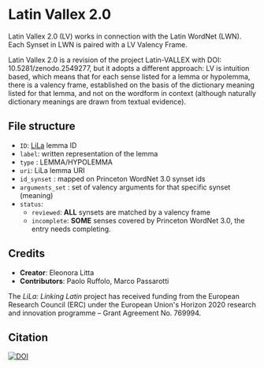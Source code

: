 # Latin Vallex 2.0

Latin Vallex 2.0 (LV) works in connection with the Latin WordNet (LWN). Each Synset in LWN is paired with a LV Valency Frame.


Latin Vallex 2.0 is a revision of the project Latin-VALLEX with DOI: 10.5281/zenodo.2549277, but it adopts a different approach: LV is intuition based, which means that for each sense listed for a lemma or hypolemma, there is a valency frame, established on the basis of the dictionary meaning listed for that lemma, and not on the wordform in context (although naturally dictionary meanings are drawn from textual evidence).

## File structure

- `ID`: [LiLa](https://lila-erc.eu) lemma ID
- `label`: written representation of the lemma
- `type` : LEMMA/HYPOLEMMA
- `uri`: LiLa lemma URI
- `id_synset` : mapped on Princeton WordNet 3.0 synset ids
- `arguments_set` : set of valency arguments for that specific synset (meaning)
- `status`: 
  - `reviewed`: **ALL** synsets are matched by a valency frame
  - `incomplete`: **SOME** senses covered by Princeton WordNet 3.0, the entry needs completing.


## Credits

- **Creator**: Eleonora Litta
- **Contributors**: Paolo Ruffolo, Marco Passarotti

The _LiLa: Linking Latin_ project has received funding from the European Research Council (ERC) under the European Union's Horizon 2020 research and innovation programme – Grant Agreement No. 769994.

## Citation
[![DOI](https://zenodo.org/badge/294657059.svg)](https://zenodo.org/badge/latestdoi/294657059)
